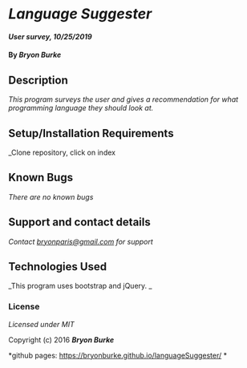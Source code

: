 # _Language Suggester_

#### _User survey, 10/25/2019_

#### By _**Bryon Burke**_

## Description

_This program surveys the user and gives a recommendation for what programming language they should look at._

## Setup/Installation Requirements

_Clone repository, click on index

## Known Bugs

_There are no known bugs_

## Support and contact details

_Contact bryonparis@gmail.com  for support_

## Technologies Used

_This program uses bootstrap and jQuery. _


### License

*Licensed under MIT*

Copyright (c) 2016 **_Bryon Burke_**

*github pages:   https://bryonburke.github.io/languageSuggester/   *
